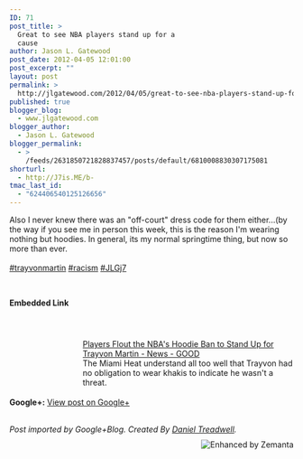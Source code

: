```yaml
---
ID: 71
post_title: >
  Great to see NBA players stand up for a
  cause
author: Jason L. Gatewood
post_date: 2012-04-05 12:01:00
post_excerpt: ""
layout: post
permalink: >
  http://jlgatewood.com/2012/04/05/great-to-see-nba-players-stand-up-for-a-cause/
published: true
blogger_blog:
  - www.jlgatewood.com
blogger_author:
  - Jason L. Gatewood
blogger_permalink:
  - >
    /feeds/2631850721828837457/posts/default/6810008830307175081
shorturl:
  - http://J7is.ME/b-
tmac_last_id:
  - "624406540125126656"
---
```

Also I never knew there was an "off-court" dress code for them either...(by the way if you see me in person this week, this is the reason I'm wearing nothing but hoodies. In general, its my normal springtime thing, but now so more than ever.<br /><br /><a href="https://plus.google.com/s/%23trayvonmartin">#trayvonmartin</a> <a href="https://plus.google.com/s/%23racism">#racism</a> <a href="https://plus.google.com/s/%23JLGj7">#JLGj7</a><br /><p style="clear: both;"></p><br /><p style="margin-bottom: 5px;"><strong>Embedded Link</strong></p><br /><br /><div style="height: 120px; width: 120px; overflow: hidden; float: left; margin-top: 0px; padding-top: 0px; margin-right: 10px; vertical-align: top; text-align: center; clear: both;"><img style="max-width: none;" src="http://images0-focus-opensocial.googleusercontent.com/gadgets/proxy?container=focus&gadget=a&resize_h=100&url=http%3A%2F%2Fcms1.good.is%2Fposts%2Ffull_1332810171db6f9a902a27d11bb09b06d496ef6926.jpg" alt="" border="0" /></div><br /><a href="http://pulse.me/s/7saNk">Players Flout the NBA's Hoodie Ban to Stand Up for Trayvon Martin - News - GOOD</a><br />The Miami Heat understand all too well that Trayvon had no obligation to wear khakis to indicate he wasn't a threat.<br /><p style="clear: both;"><strong>Google+:</strong> <a href="https://plus.google.com/108098330393589915102/posts/G4AeXmDtzgh" target="_new">View post on Google+</a></p><br /><em>Post imported by Google+Blog. Created By <a href="http://minimali.se/">Daniel Treadwell</a>.</em><br /><div style="margin-top: 10px; height: 15px;"><a title="Enhanced by Zemanta" href="http://www.zemanta.com/"><img class="zemanta-pixie-img" style="border: none; float: right;" src="http://img.zemanta.com/zemified_e.png?x-id=880dcbc8-0245-42f6-807a-f6249c4227ef" alt="Enhanced by Zemanta" /></a></div>